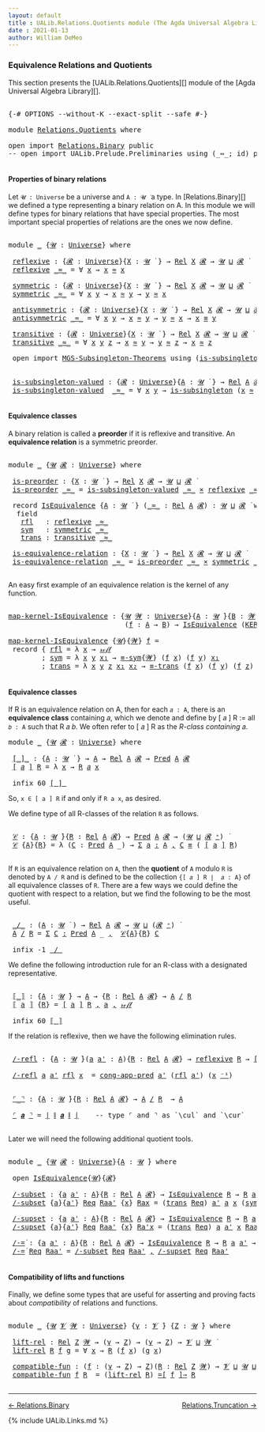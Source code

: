 ```yaml
---
layout: default
title : UALib.Relations.Quotients module (The Agda Universal Algebra Library)
date : 2021-01-13
author: William DeMeo
---
```


### <a id="equivalence-relations-and-quotients">Equivalence Relations and Quotients</a>

This section presents the [UALib.Relations.Quotients][] module of the [Agda Universal Algebra Library][].

<pre class="Agda">

<a id="354" class="Symbol">{-#</a> <a id="358" class="Keyword">OPTIONS</a> <a id="366" class="Pragma">--without-K</a> <a id="378" class="Pragma">--exact-split</a> <a id="392" class="Pragma">--safe</a> <a id="399" class="Symbol">#-}</a>

<a id="404" class="Keyword">module</a> <a id="411" href="Relations.Quotients.html" class="Module">Relations.Quotients</a> <a id="431" class="Keyword">where</a>

<a id="438" class="Keyword">open</a> <a id="443" class="Keyword">import</a> <a id="450" href="Relations.Binary.html" class="Module">Relations.Binary</a> <a id="467" class="Keyword">public</a>
<a id="474" class="Comment">-- open import UALib.Prelude.Preliminaries using (_⇔_; id) public</a>

</pre>


#### <a id="properties-of-binary-relations">Properties of binary relations</a>

Let `𝓤 : Universe` be a universe and `A : 𝓤 ̇` a type.  In [Relations.Binary][] we defined a type representing a binary relation on A.  In this module we will define types for binary relations that have special properties. The most important special properties of relations are the ones we now define.

<pre class="Agda">

<a id="951" class="Keyword">module</a> <a id="958" href="Relations.Quotients.html#958" class="Module">_</a> <a id="960" class="Symbol">{</a><a id="961" href="Relations.Quotients.html#961" class="Bound">𝓤</a> <a id="963" class="Symbol">:</a> <a id="965" href="Agda.Primitive.html#423" class="Postulate">Universe</a><a id="973" class="Symbol">}</a> <a id="975" class="Keyword">where</a>

 <a id="983" href="Relations.Quotients.html#983" class="Function">reflexive</a> <a id="993" class="Symbol">:</a> <a id="995" class="Symbol">{</a><a id="996" href="Relations.Quotients.html#996" class="Bound">𝓡</a> <a id="998" class="Symbol">:</a> <a id="1000" href="Agda.Primitive.html#423" class="Postulate">Universe</a><a id="1008" class="Symbol">}{</a><a id="1010" href="Relations.Quotients.html#1010" class="Bound">X</a> <a id="1012" class="Symbol">:</a> <a id="1014" href="Relations.Quotients.html#961" class="Bound">𝓤</a> <a id="1016" href="Universes.html#403" class="Function Operator">̇</a> <a id="1018" class="Symbol">}</a> <a id="1020" class="Symbol">→</a> <a id="1022" href="Relations.Binary.html#1464" class="Function">Rel</a> <a id="1026" href="Relations.Quotients.html#1010" class="Bound">X</a> <a id="1028" href="Relations.Quotients.html#996" class="Bound">𝓡</a> <a id="1030" class="Symbol">→</a> <a id="1032" href="Relations.Quotients.html#961" class="Bound">𝓤</a> <a id="1034" href="Agda.Primitive.html#636" class="Primitive Operator">⊔</a> <a id="1036" href="Relations.Quotients.html#996" class="Bound">𝓡</a> <a id="1038" href="Universes.html#403" class="Function Operator">̇</a>
 <a id="1041" href="Relations.Quotients.html#983" class="Function">reflexive</a> <a id="1051" href="Relations.Quotients.html#1051" class="Bound Operator">_≈_</a> <a id="1055" class="Symbol">=</a> <a id="1057" class="Symbol">∀</a> <a id="1059" href="Relations.Quotients.html#1059" class="Bound">x</a> <a id="1061" class="Symbol">→</a> <a id="1063" href="Relations.Quotients.html#1059" class="Bound">x</a> <a id="1065" href="Relations.Quotients.html#1051" class="Bound Operator">≈</a> <a id="1067" href="Relations.Quotients.html#1059" class="Bound">x</a>

 <a id="1071" href="Relations.Quotients.html#1071" class="Function">symmetric</a> <a id="1081" class="Symbol">:</a> <a id="1083" class="Symbol">{</a><a id="1084" href="Relations.Quotients.html#1084" class="Bound">𝓡</a> <a id="1086" class="Symbol">:</a> <a id="1088" href="Agda.Primitive.html#423" class="Postulate">Universe</a><a id="1096" class="Symbol">}{</a><a id="1098" href="Relations.Quotients.html#1098" class="Bound">X</a> <a id="1100" class="Symbol">:</a> <a id="1102" href="Relations.Quotients.html#961" class="Bound">𝓤</a> <a id="1104" href="Universes.html#403" class="Function Operator">̇</a> <a id="1106" class="Symbol">}</a> <a id="1108" class="Symbol">→</a> <a id="1110" href="Relations.Binary.html#1464" class="Function">Rel</a> <a id="1114" href="Relations.Quotients.html#1098" class="Bound">X</a> <a id="1116" href="Relations.Quotients.html#1084" class="Bound">𝓡</a> <a id="1118" class="Symbol">→</a> <a id="1120" href="Relations.Quotients.html#961" class="Bound">𝓤</a> <a id="1122" href="Agda.Primitive.html#636" class="Primitive Operator">⊔</a> <a id="1124" href="Relations.Quotients.html#1084" class="Bound">𝓡</a> <a id="1126" href="Universes.html#403" class="Function Operator">̇</a>
 <a id="1129" href="Relations.Quotients.html#1071" class="Function">symmetric</a> <a id="1139" href="Relations.Quotients.html#1139" class="Bound Operator">_≈_</a> <a id="1143" class="Symbol">=</a> <a id="1145" class="Symbol">∀</a> <a id="1147" href="Relations.Quotients.html#1147" class="Bound">x</a> <a id="1149" href="Relations.Quotients.html#1149" class="Bound">y</a> <a id="1151" class="Symbol">→</a> <a id="1153" href="Relations.Quotients.html#1147" class="Bound">x</a> <a id="1155" href="Relations.Quotients.html#1139" class="Bound Operator">≈</a> <a id="1157" href="Relations.Quotients.html#1149" class="Bound">y</a> <a id="1159" class="Symbol">→</a> <a id="1161" href="Relations.Quotients.html#1149" class="Bound">y</a> <a id="1163" href="Relations.Quotients.html#1139" class="Bound Operator">≈</a> <a id="1165" href="Relations.Quotients.html#1147" class="Bound">x</a>

 <a id="1169" href="Relations.Quotients.html#1169" class="Function">antisymmetric</a> <a id="1183" class="Symbol">:</a> <a id="1185" class="Symbol">{</a><a id="1186" href="Relations.Quotients.html#1186" class="Bound">𝓡</a> <a id="1188" class="Symbol">:</a> <a id="1190" href="Agda.Primitive.html#423" class="Postulate">Universe</a><a id="1198" class="Symbol">}{</a><a id="1200" href="Relations.Quotients.html#1200" class="Bound">X</a> <a id="1202" class="Symbol">:</a> <a id="1204" href="Relations.Quotients.html#961" class="Bound">𝓤</a> <a id="1206" href="Universes.html#403" class="Function Operator">̇</a> <a id="1208" class="Symbol">}</a> <a id="1210" class="Symbol">→</a> <a id="1212" href="Relations.Binary.html#1464" class="Function">Rel</a> <a id="1216" href="Relations.Quotients.html#1200" class="Bound">X</a> <a id="1218" href="Relations.Quotients.html#1186" class="Bound">𝓡</a> <a id="1220" class="Symbol">→</a> <a id="1222" href="Relations.Quotients.html#961" class="Bound">𝓤</a> <a id="1224" href="Agda.Primitive.html#636" class="Primitive Operator">⊔</a> <a id="1226" href="Relations.Quotients.html#1186" class="Bound">𝓡</a> <a id="1228" href="Universes.html#403" class="Function Operator">̇</a>
 <a id="1231" href="Relations.Quotients.html#1169" class="Function">antisymmetric</a> <a id="1245" href="Relations.Quotients.html#1245" class="Bound Operator">_≈_</a> <a id="1249" class="Symbol">=</a> <a id="1251" class="Symbol">∀</a> <a id="1253" href="Relations.Quotients.html#1253" class="Bound">x</a> <a id="1255" href="Relations.Quotients.html#1255" class="Bound">y</a> <a id="1257" class="Symbol">→</a> <a id="1259" href="Relations.Quotients.html#1253" class="Bound">x</a> <a id="1261" href="Relations.Quotients.html#1245" class="Bound Operator">≈</a> <a id="1263" href="Relations.Quotients.html#1255" class="Bound">y</a> <a id="1265" class="Symbol">→</a> <a id="1267" href="Relations.Quotients.html#1255" class="Bound">y</a> <a id="1269" href="Relations.Quotients.html#1245" class="Bound Operator">≈</a> <a id="1271" href="Relations.Quotients.html#1253" class="Bound">x</a> <a id="1273" class="Symbol">→</a> <a id="1275" href="Relations.Quotients.html#1253" class="Bound">x</a> <a id="1277" href="Prelude.Inverses.html#620" class="Datatype Operator">≡</a> <a id="1279" href="Relations.Quotients.html#1255" class="Bound">y</a>

 <a id="1283" href="Relations.Quotients.html#1283" class="Function">transitive</a> <a id="1294" class="Symbol">:</a> <a id="1296" class="Symbol">{</a><a id="1297" href="Relations.Quotients.html#1297" class="Bound">𝓡</a> <a id="1299" class="Symbol">:</a> <a id="1301" href="Agda.Primitive.html#423" class="Postulate">Universe</a><a id="1309" class="Symbol">}{</a><a id="1311" href="Relations.Quotients.html#1311" class="Bound">X</a> <a id="1313" class="Symbol">:</a> <a id="1315" href="Relations.Quotients.html#961" class="Bound">𝓤</a> <a id="1317" href="Universes.html#403" class="Function Operator">̇</a> <a id="1319" class="Symbol">}</a> <a id="1321" class="Symbol">→</a> <a id="1323" href="Relations.Binary.html#1464" class="Function">Rel</a> <a id="1327" href="Relations.Quotients.html#1311" class="Bound">X</a> <a id="1329" href="Relations.Quotients.html#1297" class="Bound">𝓡</a> <a id="1331" class="Symbol">→</a> <a id="1333" href="Relations.Quotients.html#961" class="Bound">𝓤</a> <a id="1335" href="Agda.Primitive.html#636" class="Primitive Operator">⊔</a> <a id="1337" href="Relations.Quotients.html#1297" class="Bound">𝓡</a> <a id="1339" href="Universes.html#403" class="Function Operator">̇</a>
 <a id="1342" href="Relations.Quotients.html#1283" class="Function">transitive</a> <a id="1353" href="Relations.Quotients.html#1353" class="Bound Operator">_≈_</a> <a id="1357" class="Symbol">=</a> <a id="1359" class="Symbol">∀</a> <a id="1361" href="Relations.Quotients.html#1361" class="Bound">x</a> <a id="1363" href="Relations.Quotients.html#1363" class="Bound">y</a> <a id="1365" href="Relations.Quotients.html#1365" class="Bound">z</a> <a id="1367" class="Symbol">→</a> <a id="1369" href="Relations.Quotients.html#1361" class="Bound">x</a> <a id="1371" href="Relations.Quotients.html#1353" class="Bound Operator">≈</a> <a id="1373" href="Relations.Quotients.html#1363" class="Bound">y</a> <a id="1375" class="Symbol">→</a> <a id="1377" href="Relations.Quotients.html#1363" class="Bound">y</a> <a id="1379" href="Relations.Quotients.html#1353" class="Bound Operator">≈</a> <a id="1381" href="Relations.Quotients.html#1365" class="Bound">z</a> <a id="1383" class="Symbol">→</a> <a id="1385" href="Relations.Quotients.html#1361" class="Bound">x</a> <a id="1387" href="Relations.Quotients.html#1353" class="Bound Operator">≈</a> <a id="1389" href="Relations.Quotients.html#1365" class="Bound">z</a>

 <a id="1393" class="Keyword">open</a> <a id="1398" class="Keyword">import</a> <a id="1405" href="MGS-Subsingleton-Theorems.html" class="Module">MGS-Subsingleton-Theorems</a> <a id="1431" class="Keyword">using</a> <a id="1437" class="Symbol">(</a><a id="1438" href="MGS-Basic-UF.html#743" class="Function">is-subsingleton</a><a id="1453" class="Symbol">)</a>


 <a id="1458" href="Relations.Quotients.html#1458" class="Function">is-subsingleton-valued</a> <a id="1481" class="Symbol">:</a> <a id="1483" class="Symbol">{</a><a id="1484" href="Relations.Quotients.html#1484" class="Bound">𝓡</a> <a id="1486" class="Symbol">:</a> <a id="1488" href="Agda.Primitive.html#423" class="Postulate">Universe</a><a id="1496" class="Symbol">}{</a><a id="1498" href="Relations.Quotients.html#1498" class="Bound">A</a> <a id="1500" class="Symbol">:</a> <a id="1502" href="Relations.Quotients.html#961" class="Bound">𝓤</a> <a id="1504" href="Universes.html#403" class="Function Operator">̇</a> <a id="1506" class="Symbol">}</a> <a id="1508" class="Symbol">→</a> <a id="1510" href="Relations.Binary.html#1464" class="Function">Rel</a> <a id="1514" href="Relations.Quotients.html#1498" class="Bound">A</a> <a id="1516" href="Relations.Quotients.html#1484" class="Bound">𝓡</a> <a id="1518" class="Symbol">→</a> <a id="1520" href="Relations.Quotients.html#961" class="Bound">𝓤</a> <a id="1522" href="Agda.Primitive.html#636" class="Primitive Operator">⊔</a> <a id="1524" href="Relations.Quotients.html#1484" class="Bound">𝓡</a> <a id="1526" href="Universes.html#403" class="Function Operator">̇</a>
 <a id="1529" href="Relations.Quotients.html#1458" class="Function">is-subsingleton-valued</a>  <a id="1553" href="Relations.Quotients.html#1553" class="Bound Operator">_≈_</a> <a id="1557" class="Symbol">=</a> <a id="1559" class="Symbol">∀</a> <a id="1561" href="Relations.Quotients.html#1561" class="Bound">x</a> <a id="1563" href="Relations.Quotients.html#1563" class="Bound">y</a> <a id="1565" class="Symbol">→</a> <a id="1567" href="MGS-Basic-UF.html#743" class="Function">is-subsingleton</a> <a id="1583" class="Symbol">(</a><a id="1584" href="Relations.Quotients.html#1561" class="Bound">x</a> <a id="1586" href="Relations.Quotients.html#1553" class="Bound Operator">≈</a> <a id="1588" href="Relations.Quotients.html#1563" class="Bound">y</a><a id="1589" class="Symbol">)</a>

</pre>



#### <a id="equivalence-classes">Equivalence classes</a>

A binary relation is called a **preorder** if it is reflexive and transitive. An **equivalence relation** is a symmetric preorder.


<pre class="Agda">

<a id="1811" class="Keyword">module</a> <a id="1818" href="Relations.Quotients.html#1818" class="Module">_</a> <a id="1820" class="Symbol">{</a><a id="1821" href="Relations.Quotients.html#1821" class="Bound">𝓤</a> <a id="1823" href="Relations.Quotients.html#1823" class="Bound">𝓡</a> <a id="1825" class="Symbol">:</a> <a id="1827" href="Agda.Primitive.html#423" class="Postulate">Universe</a><a id="1835" class="Symbol">}</a> <a id="1837" class="Keyword">where</a>

 <a id="1845" href="Relations.Quotients.html#1845" class="Function">is-preorder</a> <a id="1857" class="Symbol">:</a> <a id="1859" class="Symbol">{</a><a id="1860" href="Relations.Quotients.html#1860" class="Bound">X</a> <a id="1862" class="Symbol">:</a> <a id="1864" href="Relations.Quotients.html#1821" class="Bound">𝓤</a> <a id="1866" href="Universes.html#403" class="Function Operator">̇</a> <a id="1868" class="Symbol">}</a> <a id="1870" class="Symbol">→</a> <a id="1872" href="Relations.Binary.html#1464" class="Function">Rel</a> <a id="1876" href="Relations.Quotients.html#1860" class="Bound">X</a> <a id="1878" href="Relations.Quotients.html#1823" class="Bound">𝓡</a> <a id="1880" class="Symbol">→</a> <a id="1882" href="Relations.Quotients.html#1821" class="Bound">𝓤</a> <a id="1884" href="Agda.Primitive.html#636" class="Primitive Operator">⊔</a> <a id="1886" href="Relations.Quotients.html#1823" class="Bound">𝓡</a> <a id="1888" href="Universes.html#403" class="Function Operator">̇</a>
 <a id="1891" href="Relations.Quotients.html#1845" class="Function">is-preorder</a> <a id="1903" href="Relations.Quotients.html#1903" class="Bound Operator">_≈_</a> <a id="1907" class="Symbol">=</a> <a id="1909" href="Relations.Quotients.html#1458" class="Function">is-subsingleton-valued</a> <a id="1932" href="Relations.Quotients.html#1903" class="Bound Operator">_≈_</a> <a id="1936" href="MGS-MLTT.html#3515" class="Function Operator">×</a> <a id="1938" href="Relations.Quotients.html#983" class="Function">reflexive</a> <a id="1948" href="Relations.Quotients.html#1903" class="Bound Operator">_≈_</a> <a id="1952" href="MGS-MLTT.html#3515" class="Function Operator">×</a> <a id="1954" href="Relations.Quotients.html#1283" class="Function">transitive</a> <a id="1965" href="Relations.Quotients.html#1903" class="Bound Operator">_≈_</a>

 <a id="1971" class="Keyword">record</a> <a id="1978" href="Relations.Quotients.html#1978" class="Record">IsEquivalence</a> <a id="1992" class="Symbol">{</a><a id="1993" href="Relations.Quotients.html#1993" class="Bound">A</a> <a id="1995" class="Symbol">:</a> <a id="1997" href="Relations.Quotients.html#1821" class="Bound">𝓤</a> <a id="1999" href="Universes.html#403" class="Function Operator">̇</a> <a id="2001" class="Symbol">}</a> <a id="2003" class="Symbol">(</a><a id="2004" href="Relations.Quotients.html#2004" class="Bound Operator">_≈_</a> <a id="2008" class="Symbol">:</a> <a id="2010" href="Relations.Binary.html#1464" class="Function">Rel</a> <a id="2014" href="Relations.Quotients.html#1993" class="Bound">A</a> <a id="2016" href="Relations.Quotients.html#1823" class="Bound">𝓡</a><a id="2017" class="Symbol">)</a> <a id="2019" class="Symbol">:</a> <a id="2021" href="Relations.Quotients.html#1821" class="Bound">𝓤</a> <a id="2023" href="Agda.Primitive.html#636" class="Primitive Operator">⊔</a> <a id="2025" href="Relations.Quotients.html#1823" class="Bound">𝓡</a> <a id="2027" href="Universes.html#403" class="Function Operator">̇</a> <a id="2029" class="Keyword">where</a>
  <a id="2037" class="Keyword">field</a>
   <a id="2046" href="Relations.Quotients.html#2046" class="Field">rfl</a>   <a id="2052" class="Symbol">:</a> <a id="2054" href="Relations.Quotients.html#983" class="Function">reflexive</a> <a id="2064" href="Relations.Quotients.html#2004" class="Bound Operator">_≈_</a>
   <a id="2071" href="Relations.Quotients.html#2071" class="Field">sym</a>   <a id="2077" class="Symbol">:</a> <a id="2079" href="Relations.Quotients.html#1071" class="Function">symmetric</a> <a id="2089" href="Relations.Quotients.html#2004" class="Bound Operator">_≈_</a>
   <a id="2096" href="Relations.Quotients.html#2096" class="Field">trans</a> <a id="2102" class="Symbol">:</a> <a id="2104" href="Relations.Quotients.html#1283" class="Function">transitive</a> <a id="2115" href="Relations.Quotients.html#2004" class="Bound Operator">_≈_</a>

 <a id="2121" href="Relations.Quotients.html#2121" class="Function">is-equivalence-relation</a> <a id="2145" class="Symbol">:</a> <a id="2147" class="Symbol">{</a><a id="2148" href="Relations.Quotients.html#2148" class="Bound">X</a> <a id="2150" class="Symbol">:</a> <a id="2152" href="Relations.Quotients.html#1821" class="Bound">𝓤</a> <a id="2154" href="Universes.html#403" class="Function Operator">̇</a> <a id="2156" class="Symbol">}</a> <a id="2158" class="Symbol">→</a> <a id="2160" href="Relations.Binary.html#1464" class="Function">Rel</a> <a id="2164" href="Relations.Quotients.html#2148" class="Bound">X</a> <a id="2166" href="Relations.Quotients.html#1823" class="Bound">𝓡</a> <a id="2168" class="Symbol">→</a> <a id="2170" href="Relations.Quotients.html#1821" class="Bound">𝓤</a> <a id="2172" href="Agda.Primitive.html#636" class="Primitive Operator">⊔</a> <a id="2174" href="Relations.Quotients.html#1823" class="Bound">𝓡</a> <a id="2176" href="Universes.html#403" class="Function Operator">̇</a>
 <a id="2179" href="Relations.Quotients.html#2121" class="Function">is-equivalence-relation</a> <a id="2203" href="Relations.Quotients.html#2203" class="Bound Operator">_≈_</a> <a id="2207" class="Symbol">=</a> <a id="2209" href="Relations.Quotients.html#1845" class="Function">is-preorder</a> <a id="2221" href="Relations.Quotients.html#2203" class="Bound Operator">_≈_</a> <a id="2225" href="MGS-MLTT.html#3515" class="Function Operator">×</a> <a id="2227" href="Relations.Quotients.html#1071" class="Function">symmetric</a> <a id="2237" href="Relations.Quotients.html#2203" class="Bound Operator">_≈_</a>

</pre>

An easy first example of an equivalence relation is the kernel of any function.

<pre class="Agda">

<a id="map-kernel-IsEquivalence"></a><a id="2349" href="Relations.Quotients.html#2349" class="Function">map-kernel-IsEquivalence</a> <a id="2374" class="Symbol">:</a> <a id="2376" class="Symbol">{</a><a id="2377" href="Relations.Quotients.html#2377" class="Bound">𝓤</a> <a id="2379" href="Relations.Quotients.html#2379" class="Bound">𝓦</a> <a id="2381" class="Symbol">:</a> <a id="2383" href="Agda.Primitive.html#423" class="Postulate">Universe</a><a id="2391" class="Symbol">}{</a><a id="2393" href="Relations.Quotients.html#2393" class="Bound">A</a> <a id="2395" class="Symbol">:</a> <a id="2397" href="Relations.Quotients.html#2377" class="Bound">𝓤</a> <a id="2399" href="Universes.html#403" class="Function Operator">̇</a><a id="2400" class="Symbol">}{</a><a id="2402" href="Relations.Quotients.html#2402" class="Bound">B</a> <a id="2404" class="Symbol">:</a> <a id="2406" href="Relations.Quotients.html#2379" class="Bound">𝓦</a> <a id="2408" href="Universes.html#403" class="Function Operator">̇</a><a id="2409" class="Symbol">}</a>
                            <a id="2439" class="Symbol">(</a><a id="2440" href="Relations.Quotients.html#2440" class="Bound">f</a> <a id="2442" class="Symbol">:</a> <a id="2444" href="Relations.Quotients.html#2393" class="Bound">A</a> <a id="2446" class="Symbol">→</a> <a id="2448" href="Relations.Quotients.html#2402" class="Bound">B</a><a id="2449" class="Symbol">)</a> <a id="2451" class="Symbol">→</a> <a id="2453" href="Relations.Quotients.html#1978" class="Record">IsEquivalence</a> <a id="2467" class="Symbol">(</a><a id="2468" href="Relations.Binary.html#1526" class="Function">KER-rel</a><a id="2475" class="Symbol">{</a><a id="2476" href="Relations.Quotients.html#2377" class="Bound">𝓤</a><a id="2477" class="Symbol">}{</a><a id="2479" href="Relations.Quotients.html#2379" class="Bound">𝓦</a><a id="2480" class="Symbol">}</a> <a id="2482" href="Relations.Quotients.html#2440" class="Bound">f</a><a id="2483" class="Symbol">)</a>

<a id="2486" href="Relations.Quotients.html#2349" class="Function">map-kernel-IsEquivalence</a> <a id="2511" class="Symbol">{</a><a id="2512" href="Relations.Quotients.html#2512" class="Bound">𝓤</a><a id="2513" class="Symbol">}{</a><a id="2515" href="Relations.Quotients.html#2515" class="Bound">𝓦</a><a id="2516" class="Symbol">}</a> <a id="2518" href="Relations.Quotients.html#2518" class="Bound">f</a> <a id="2520" class="Symbol">=</a>
 <a id="2523" class="Keyword">record</a> <a id="2530" class="Symbol">{</a> <a id="2532" href="Relations.Quotients.html#2046" class="Field">rfl</a> <a id="2536" class="Symbol">=</a> <a id="2538" class="Symbol">λ</a> <a id="2540" href="Relations.Quotients.html#2540" class="Bound">x</a> <a id="2542" class="Symbol">→</a> <a id="2544" href="Prelude.Inverses.html#634" class="InductiveConstructor">𝓇ℯ𝒻𝓁</a>
        <a id="2557" class="Symbol">;</a> <a id="2559" href="Relations.Quotients.html#2071" class="Field">sym</a> <a id="2563" class="Symbol">=</a> <a id="2565" class="Symbol">λ</a> <a id="2567" href="Relations.Quotients.html#2567" class="Bound">x</a> <a id="2569" href="Relations.Quotients.html#2569" class="Bound">y</a> <a id="2571" href="Relations.Quotients.html#2571" class="Bound">x₁</a> <a id="2574" class="Symbol">→</a> <a id="2576" href="Prelude.Equality.html#1862" class="Function">≡-sym</a><a id="2581" class="Symbol">{</a><a id="2582" href="Relations.Quotients.html#2515" class="Bound">𝓦</a><a id="2583" class="Symbol">}</a> <a id="2585" class="Symbol">(</a><a id="2586" href="Relations.Quotients.html#2518" class="Bound">f</a> <a id="2588" href="Relations.Quotients.html#2567" class="Bound">x</a><a id="2589" class="Symbol">)</a> <a id="2591" class="Symbol">(</a><a id="2592" href="Relations.Quotients.html#2518" class="Bound">f</a> <a id="2594" href="Relations.Quotients.html#2569" class="Bound">y</a><a id="2595" class="Symbol">)</a> <a id="2597" href="Relations.Quotients.html#2571" class="Bound">x₁</a>
        <a id="2608" class="Symbol">;</a> <a id="2610" href="Relations.Quotients.html#2096" class="Field">trans</a> <a id="2616" class="Symbol">=</a> <a id="2618" class="Symbol">λ</a> <a id="2620" href="Relations.Quotients.html#2620" class="Bound">x</a> <a id="2622" href="Relations.Quotients.html#2622" class="Bound">y</a> <a id="2624" href="Relations.Quotients.html#2624" class="Bound">z</a> <a id="2626" href="Relations.Quotients.html#2626" class="Bound">x₁</a> <a id="2629" href="Relations.Quotients.html#2629" class="Bound">x₂</a> <a id="2632" class="Symbol">→</a> <a id="2634" href="Prelude.Equality.html#1921" class="Function">≡-trans</a> <a id="2642" class="Symbol">(</a><a id="2643" href="Relations.Quotients.html#2518" class="Bound">f</a> <a id="2645" href="Relations.Quotients.html#2620" class="Bound">x</a><a id="2646" class="Symbol">)</a> <a id="2648" class="Symbol">(</a><a id="2649" href="Relations.Quotients.html#2518" class="Bound">f</a> <a id="2651" href="Relations.Quotients.html#2622" class="Bound">y</a><a id="2652" class="Symbol">)</a> <a id="2654" class="Symbol">(</a><a id="2655" href="Relations.Quotients.html#2518" class="Bound">f</a> <a id="2657" href="Relations.Quotients.html#2624" class="Bound">z</a><a id="2658" class="Symbol">)</a> <a id="2660" href="Relations.Quotients.html#2626" class="Bound">x₁</a> <a id="2663" href="Relations.Quotients.html#2629" class="Bound">x₂</a> <a id="2666" class="Symbol">}</a>

</pre>




#### <a id="equivalence-classes">Equivalence classes</a>

If R is an equivalence relation on A, then for each `𝑎 : A`, there is an **equivalence class** containing 𝑎, which we denote and define by [ 𝑎 ] R := all `𝑏 : A` such that R 𝑎 𝑏. We often refer to [ 𝑎 ] R as the *R-class containing* 𝑎.

<pre class="Agda">
<a id="2992" class="Keyword">module</a> <a id="2999" href="Relations.Quotients.html#2999" class="Module">_</a> <a id="3001" class="Symbol">{</a><a id="3002" href="Relations.Quotients.html#3002" class="Bound">𝓤</a> <a id="3004" href="Relations.Quotients.html#3004" class="Bound">𝓡</a> <a id="3006" class="Symbol">:</a> <a id="3008" href="Agda.Primitive.html#423" class="Postulate">Universe</a><a id="3016" class="Symbol">}</a> <a id="3018" class="Keyword">where</a>

 <a id="3026" href="Relations.Quotients.html#3026" class="Function Operator">[_]_</a> <a id="3031" class="Symbol">:</a> <a id="3033" class="Symbol">{</a><a id="3034" href="Relations.Quotients.html#3034" class="Bound">A</a> <a id="3036" class="Symbol">:</a> <a id="3038" href="Relations.Quotients.html#3002" class="Bound">𝓤</a> <a id="3040" href="Universes.html#403" class="Function Operator">̇</a> <a id="3042" class="Symbol">}</a> <a id="3044" class="Symbol">→</a> <a id="3046" href="Relations.Quotients.html#3034" class="Bound">A</a> <a id="3048" class="Symbol">→</a> <a id="3050" href="Relations.Binary.html#1464" class="Function">Rel</a> <a id="3054" href="Relations.Quotients.html#3034" class="Bound">A</a> <a id="3056" href="Relations.Quotients.html#3004" class="Bound">𝓡</a> <a id="3058" class="Symbol">→</a> <a id="3060" href="Relations.Unary.html#1062" class="Function">Pred</a> <a id="3065" href="Relations.Quotients.html#3034" class="Bound">A</a> <a id="3067" href="Relations.Quotients.html#3004" class="Bound">𝓡</a>
 <a id="3070" href="Relations.Quotients.html#3026" class="Function Operator">[</a> <a id="3072" href="Relations.Quotients.html#3072" class="Bound">𝑎</a> <a id="3074" href="Relations.Quotients.html#3026" class="Function Operator">]</a> <a id="3076" href="Relations.Quotients.html#3076" class="Bound">R</a> <a id="3078" class="Symbol">=</a> <a id="3080" class="Symbol">λ</a> <a id="3082" href="Relations.Quotients.html#3082" class="Bound">x</a> <a id="3084" class="Symbol">→</a> <a id="3086" href="Relations.Quotients.html#3076" class="Bound">R</a> <a id="3088" href="Relations.Quotients.html#3072" class="Bound">𝑎</a> <a id="3090" href="Relations.Quotients.html#3082" class="Bound">x</a>

 <a id="3094" class="Keyword">infix</a> <a id="3100" class="Number">60</a> <a id="3103" href="Relations.Quotients.html#3026" class="Function Operator">[_]_</a>
</pre>

So, `x ∈ [ a ] R` if and only if `R a x`, as desired.

We define type of all R-classes of the relation `R` as follows.

<pre class="Agda">

 <a id="3255" href="Relations.Quotients.html#3255" class="Function">𝒞</a> <a id="3257" class="Symbol">:</a> <a id="3259" class="Symbol">{</a><a id="3260" href="Relations.Quotients.html#3260" class="Bound">A</a> <a id="3262" class="Symbol">:</a> <a id="3264" href="Relations.Quotients.html#3002" class="Bound">𝓤</a> <a id="3266" href="Universes.html#403" class="Function Operator">̇</a><a id="3267" class="Symbol">}{</a><a id="3269" href="Relations.Quotients.html#3269" class="Bound">R</a> <a id="3271" class="Symbol">:</a> <a id="3273" href="Relations.Binary.html#1464" class="Function">Rel</a> <a id="3277" href="Relations.Quotients.html#3260" class="Bound">A</a> <a id="3279" href="Relations.Quotients.html#3004" class="Bound">𝓡</a><a id="3280" class="Symbol">}</a> <a id="3282" class="Symbol">→</a> <a id="3284" href="Relations.Unary.html#1062" class="Function">Pred</a> <a id="3289" href="Relations.Quotients.html#3260" class="Bound">A</a> <a id="3291" href="Relations.Quotients.html#3004" class="Bound">𝓡</a> <a id="3293" class="Symbol">→</a> <a id="3295" class="Symbol">(</a><a id="3296" href="Relations.Quotients.html#3002" class="Bound">𝓤</a> <a id="3298" href="Agda.Primitive.html#636" class="Primitive Operator">⊔</a> <a id="3300" href="Relations.Quotients.html#3004" class="Bound">𝓡</a> <a id="3302" href="Agda.Primitive.html#606" class="Primitive Operator">⁺</a><a id="3303" class="Symbol">)</a> <a id="3305" href="Universes.html#403" class="Function Operator">̇</a>
 <a id="3308" href="Relations.Quotients.html#3255" class="Function">𝒞</a> <a id="3310" class="Symbol">{</a><a id="3311" href="Relations.Quotients.html#3311" class="Bound">A</a><a id="3312" class="Symbol">}{</a><a id="3314" href="Relations.Quotients.html#3314" class="Bound">R</a><a id="3315" class="Symbol">}</a> <a id="3317" class="Symbol">=</a> <a id="3319" class="Symbol">λ</a> <a id="3321" class="Symbol">(</a><a id="3322" href="Relations.Quotients.html#3322" class="Bound">C</a> <a id="3324" class="Symbol">:</a> <a id="3326" href="Relations.Unary.html#1062" class="Function">Pred</a> <a id="3331" href="Relations.Quotients.html#3311" class="Bound">A</a> <a id="3333" class="Symbol">_)</a> <a id="3336" class="Symbol">→</a> <a id="3338" href="MGS-MLTT.html#3074" class="Function">Σ</a> <a id="3340" href="Relations.Quotients.html#3340" class="Bound">a</a> <a id="3342" href="MGS-MLTT.html#3074" class="Function">꞉</a> <a id="3344" href="Relations.Quotients.html#3311" class="Bound">A</a> <a id="3346" href="MGS-MLTT.html#3074" class="Function">,</a> <a id="3348" href="Relations.Quotients.html#3322" class="Bound">C</a> <a id="3350" href="Prelude.Inverses.html#620" class="Datatype Operator">≡</a> <a id="3352" class="Symbol">(</a> <a id="3354" href="Relations.Quotients.html#3026" class="Function Operator">[</a> <a id="3356" href="Relations.Quotients.html#3340" class="Bound">a</a> <a id="3358" href="Relations.Quotients.html#3026" class="Function Operator">]</a> <a id="3360" href="Relations.Quotients.html#3314" class="Bound">R</a><a id="3361" class="Symbol">)</a>

</pre>

If `R` is an equivalence relation on `A`, then the **quotient** of `A` modulo `R` is denoted by `A / R` and is defined to be the collection `{[ 𝑎 ] R ∣  𝑎 : A}` of all equivalence classes of `R`. There are a few ways we could define the quotient with respect to a relation, but we find the following to be the most useful.

<pre class="Agda">

 <a id="3715" href="Relations.Quotients.html#3715" class="Function Operator">_/_</a> <a id="3719" class="Symbol">:</a> <a id="3721" class="Symbol">(</a><a id="3722" href="Relations.Quotients.html#3722" class="Bound">A</a> <a id="3724" class="Symbol">:</a> <a id="3726" href="Relations.Quotients.html#3002" class="Bound">𝓤</a> <a id="3728" href="Universes.html#403" class="Function Operator">̇</a> <a id="3730" class="Symbol">)</a> <a id="3732" class="Symbol">→</a> <a id="3734" href="Relations.Binary.html#1464" class="Function">Rel</a> <a id="3738" href="Relations.Quotients.html#3722" class="Bound">A</a> <a id="3740" href="Relations.Quotients.html#3004" class="Bound">𝓡</a> <a id="3742" class="Symbol">→</a> <a id="3744" href="Relations.Quotients.html#3002" class="Bound">𝓤</a> <a id="3746" href="Agda.Primitive.html#636" class="Primitive Operator">⊔</a> <a id="3748" class="Symbol">(</a><a id="3749" href="Relations.Quotients.html#3004" class="Bound">𝓡</a> <a id="3751" href="Agda.Primitive.html#606" class="Primitive Operator">⁺</a><a id="3752" class="Symbol">)</a> <a id="3754" href="Universes.html#403" class="Function Operator">̇</a>
 <a id="3757" href="Relations.Quotients.html#3757" class="Bound">A</a> <a id="3759" href="Relations.Quotients.html#3715" class="Function Operator">/</a> <a id="3761" href="Relations.Quotients.html#3761" class="Bound">R</a> <a id="3763" class="Symbol">=</a> <a id="3765" href="MGS-MLTT.html#3074" class="Function">Σ</a> <a id="3767" href="Relations.Quotients.html#3767" class="Bound">C</a> <a id="3769" href="MGS-MLTT.html#3074" class="Function">꞉</a> <a id="3771" href="Relations.Unary.html#1062" class="Function">Pred</a> <a id="3776" href="Relations.Quotients.html#3757" class="Bound">A</a> <a id="3778" class="Symbol">_</a> <a id="3780" href="MGS-MLTT.html#3074" class="Function">,</a>  <a id="3783" href="Relations.Quotients.html#3255" class="Function">𝒞</a><a id="3784" class="Symbol">{</a><a id="3785" href="Relations.Quotients.html#3757" class="Bound">A</a><a id="3786" class="Symbol">}{</a><a id="3788" href="Relations.Quotients.html#3761" class="Bound">R</a><a id="3789" class="Symbol">}</a> <a id="3791" href="Relations.Quotients.html#3767" class="Bound">C</a>

 <a id="3795" class="Keyword">infix</a> <a id="3801" class="Number">-1</a> <a id="3804" href="Relations.Quotients.html#3715" class="Function Operator">_/_</a>
</pre>

We define the following introduction rule for an R-class with a designated representative.

<pre class="Agda">

 <a id="3927" href="Relations.Quotients.html#3927" class="Function Operator">⟦_⟧</a> <a id="3931" class="Symbol">:</a> <a id="3933" class="Symbol">{</a><a id="3934" href="Relations.Quotients.html#3934" class="Bound">A</a> <a id="3936" class="Symbol">:</a> <a id="3938" href="Relations.Quotients.html#3002" class="Bound">𝓤</a> <a id="3940" href="Universes.html#403" class="Function Operator">̇</a><a id="3941" class="Symbol">}</a> <a id="3943" class="Symbol">→</a> <a id="3945" href="Relations.Quotients.html#3934" class="Bound">A</a> <a id="3947" class="Symbol">→</a> <a id="3949" class="Symbol">{</a><a id="3950" href="Relations.Quotients.html#3950" class="Bound">R</a> <a id="3952" class="Symbol">:</a> <a id="3954" href="Relations.Binary.html#1464" class="Function">Rel</a> <a id="3958" href="Relations.Quotients.html#3934" class="Bound">A</a> <a id="3960" href="Relations.Quotients.html#3004" class="Bound">𝓡</a><a id="3961" class="Symbol">}</a> <a id="3963" class="Symbol">→</a> <a id="3965" href="Relations.Quotients.html#3934" class="Bound">A</a> <a id="3967" href="Relations.Quotients.html#3715" class="Function Operator">/</a> <a id="3969" href="Relations.Quotients.html#3950" class="Bound">R</a>
 <a id="3972" href="Relations.Quotients.html#3927" class="Function Operator">⟦</a> <a id="3974" href="Relations.Quotients.html#3974" class="Bound">a</a> <a id="3976" href="Relations.Quotients.html#3927" class="Function Operator">⟧</a> <a id="3978" class="Symbol">{</a><a id="3979" href="Relations.Quotients.html#3979" class="Bound">R</a><a id="3980" class="Symbol">}</a> <a id="3982" class="Symbol">=</a> <a id="3984" href="Relations.Quotients.html#3026" class="Function Operator">[</a> <a id="3986" href="Relations.Quotients.html#3974" class="Bound">a</a> <a id="3988" href="Relations.Quotients.html#3026" class="Function Operator">]</a> <a id="3990" href="Relations.Quotients.html#3979" class="Bound">R</a> <a id="3992" href="Prelude.Equality.html#463" class="InductiveConstructor Operator">,</a> <a id="3994" href="Relations.Quotients.html#3974" class="Bound">a</a> <a id="3996" href="Prelude.Equality.html#463" class="InductiveConstructor Operator">,</a> <a id="3998" href="Prelude.Inverses.html#634" class="InductiveConstructor">𝓇ℯ𝒻𝓁</a>

 <a id="4005" class="Keyword">infix</a> <a id="4011" class="Number">60</a> <a id="4014" href="Relations.Quotients.html#3927" class="Function Operator">⟦_⟧</a>
</pre>

If the relation is reflexive, then we have the following elimination rules.

<pre class="Agda">

 <a id="4122" href="Relations.Quotients.html#4122" class="Function">/-refl</a> <a id="4129" class="Symbol">:</a> <a id="4131" class="Symbol">{</a><a id="4132" href="Relations.Quotients.html#4132" class="Bound">A</a> <a id="4134" class="Symbol">:</a> <a id="4136" href="Relations.Quotients.html#3002" class="Bound">𝓤</a> <a id="4138" href="Universes.html#403" class="Function Operator">̇</a><a id="4139" class="Symbol">}(</a><a id="4141" href="Relations.Quotients.html#4141" class="Bound">a</a> <a id="4143" href="Relations.Quotients.html#4143" class="Bound">a&#39;</a> <a id="4146" class="Symbol">:</a> <a id="4148" href="Relations.Quotients.html#4132" class="Bound">A</a><a id="4149" class="Symbol">){</a><a id="4151" href="Relations.Quotients.html#4151" class="Bound">R</a> <a id="4153" class="Symbol">:</a> <a id="4155" href="Relations.Binary.html#1464" class="Function">Rel</a> <a id="4159" href="Relations.Quotients.html#4132" class="Bound">A</a> <a id="4161" href="Relations.Quotients.html#3004" class="Bound">𝓡</a><a id="4162" class="Symbol">}</a> <a id="4164" class="Symbol">→</a> <a id="4166" href="Relations.Quotients.html#983" class="Function">reflexive</a> <a id="4176" href="Relations.Quotients.html#4151" class="Bound">R</a> <a id="4178" class="Symbol">→</a> <a id="4180" href="Relations.Quotients.html#3026" class="Function Operator">[</a> <a id="4182" href="Relations.Quotients.html#4141" class="Bound">a</a> <a id="4184" href="Relations.Quotients.html#3026" class="Function Operator">]</a> <a id="4186" href="Relations.Quotients.html#4151" class="Bound">R</a> <a id="4188" href="Prelude.Inverses.html#620" class="Datatype Operator">≡</a> <a id="4190" href="Relations.Quotients.html#3026" class="Function Operator">[</a> <a id="4192" href="Relations.Quotients.html#4143" class="Bound">a&#39;</a> <a id="4195" href="Relations.Quotients.html#3026" class="Function Operator">]</a> <a id="4197" href="Relations.Quotients.html#4151" class="Bound">R</a> <a id="4199" class="Symbol">→</a> <a id="4201" href="Relations.Quotients.html#4151" class="Bound">R</a> <a id="4203" href="Relations.Quotients.html#4141" class="Bound">a</a> <a id="4205" href="Relations.Quotients.html#4143" class="Bound">a&#39;</a>

 <a id="4210" href="Relations.Quotients.html#4122" class="Function">/-refl</a> <a id="4217" href="Relations.Quotients.html#4217" class="Bound">a</a> <a id="4219" href="Relations.Quotients.html#4219" class="Bound">a&#39;</a> <a id="4222" href="Relations.Quotients.html#4222" class="Bound">rfl</a> <a id="4226" href="Relations.Quotients.html#4226" class="Bound">x</a>  <a id="4229" class="Symbol">=</a> <a id="4231" href="Relations.Unary.html#4863" class="Function">cong-app-pred</a> <a id="4245" href="Relations.Quotients.html#4219" class="Bound">a&#39;</a> <a id="4248" class="Symbol">(</a><a id="4249" href="Relations.Quotients.html#4222" class="Bound">rfl</a> <a id="4253" href="Relations.Quotients.html#4219" class="Bound">a&#39;</a><a id="4255" class="Symbol">)</a> <a id="4257" class="Symbol">(</a><a id="4258" href="Relations.Quotients.html#4226" class="Bound">x</a> <a id="4260" href="MGS-MLTT.html#6125" class="Function Operator">⁻¹</a><a id="4262" class="Symbol">)</a>


 <a id="4267" href="Relations.Quotients.html#4267" class="Function Operator">⌜_⌝</a> <a id="4271" class="Symbol">:</a> <a id="4273" class="Symbol">{</a><a id="4274" href="Relations.Quotients.html#4274" class="Bound">A</a> <a id="4276" class="Symbol">:</a> <a id="4278" href="Relations.Quotients.html#3002" class="Bound">𝓤</a> <a id="4280" href="Universes.html#403" class="Function Operator">̇</a><a id="4281" class="Symbol">}{</a><a id="4283" href="Relations.Quotients.html#4283" class="Bound">R</a> <a id="4285" class="Symbol">:</a> <a id="4287" href="Relations.Binary.html#1464" class="Function">Rel</a> <a id="4291" href="Relations.Quotients.html#4274" class="Bound">A</a> <a id="4293" href="Relations.Quotients.html#3004" class="Bound">𝓡</a><a id="4294" class="Symbol">}</a> <a id="4296" class="Symbol">→</a> <a id="4298" href="Relations.Quotients.html#4274" class="Bound">A</a> <a id="4300" href="Relations.Quotients.html#3715" class="Function Operator">/</a> <a id="4302" href="Relations.Quotients.html#4283" class="Bound">R</a>  <a id="4305" class="Symbol">→</a> <a id="4307" href="Relations.Quotients.html#4274" class="Bound">A</a>

 <a id="4311" href="Relations.Quotients.html#4267" class="Function Operator">⌜</a> <a id="4313" href="Relations.Quotients.html#4313" class="Bound">𝒂</a> <a id="4315" href="Relations.Quotients.html#4267" class="Function Operator">⌝</a> <a id="4317" class="Symbol">=</a> <a id="4319" href="Prelude.Preliminaries.html#13569" class="Function Operator">∣</a> <a id="4321" href="Prelude.Preliminaries.html#13647" class="Function Operator">∥</a> <a id="4323" href="Relations.Quotients.html#4313" class="Bound">𝒂</a> <a id="4325" href="Prelude.Preliminaries.html#13647" class="Function Operator">∥</a> <a id="4327" href="Prelude.Preliminaries.html#13569" class="Function Operator">∣</a>    <a id="4332" class="Comment">-- type ⌜ and ⌝ as `\cul` and `\cur`</a>

</pre>

Later we will need the following additional quotient tools.

<pre class="Agda">

<a id="4457" class="Keyword">module</a> <a id="4464" href="Relations.Quotients.html#4464" class="Module">_</a> <a id="4466" class="Symbol">{</a><a id="4467" href="Relations.Quotients.html#4467" class="Bound">𝓤</a> <a id="4469" href="Relations.Quotients.html#4469" class="Bound">𝓡</a> <a id="4471" class="Symbol">:</a> <a id="4473" href="Agda.Primitive.html#423" class="Postulate">Universe</a><a id="4481" class="Symbol">}{</a><a id="4483" href="Relations.Quotients.html#4483" class="Bound">A</a> <a id="4485" class="Symbol">:</a> <a id="4487" href="Relations.Quotients.html#4467" class="Bound">𝓤</a> <a id="4489" href="Universes.html#403" class="Function Operator">̇</a><a id="4490" class="Symbol">}</a> <a id="4492" class="Keyword">where</a>

 <a id="4500" class="Keyword">open</a> <a id="4505" href="Relations.Quotients.html#1978" class="Module">IsEquivalence</a><a id="4518" class="Symbol">{</a><a id="4519" href="Relations.Quotients.html#4467" class="Bound">𝓤</a><a id="4520" class="Symbol">}{</a><a id="4522" href="Relations.Quotients.html#4469" class="Bound">𝓡</a><a id="4523" class="Symbol">}</a>

 <a id="4527" href="Relations.Quotients.html#4527" class="Function">/-subset</a> <a id="4536" class="Symbol">:</a> <a id="4538" class="Symbol">{</a><a id="4539" href="Relations.Quotients.html#4539" class="Bound">a</a> <a id="4541" href="Relations.Quotients.html#4541" class="Bound">a&#39;</a> <a id="4544" class="Symbol">:</a> <a id="4546" href="Relations.Quotients.html#4483" class="Bound">A</a><a id="4547" class="Symbol">}{</a><a id="4549" href="Relations.Quotients.html#4549" class="Bound">R</a> <a id="4551" class="Symbol">:</a> <a id="4553" href="Relations.Binary.html#1464" class="Function">Rel</a> <a id="4557" href="Relations.Quotients.html#4483" class="Bound">A</a> <a id="4559" href="Relations.Quotients.html#4469" class="Bound">𝓡</a><a id="4560" class="Symbol">}</a> <a id="4562" class="Symbol">→</a> <a id="4564" href="Relations.Quotients.html#1978" class="Record">IsEquivalence</a> <a id="4578" href="Relations.Quotients.html#4549" class="Bound">R</a> <a id="4580" class="Symbol">→</a> <a id="4582" href="Relations.Quotients.html#4549" class="Bound">R</a> <a id="4584" href="Relations.Quotients.html#4539" class="Bound">a</a> <a id="4586" href="Relations.Quotients.html#4541" class="Bound">a&#39;</a> <a id="4589" class="Symbol">→</a>  <a id="4592" href="Relations.Quotients.html#3026" class="Function Operator">[</a> <a id="4594" href="Relations.Quotients.html#4539" class="Bound">a</a> <a id="4596" href="Relations.Quotients.html#3026" class="Function Operator">]</a> <a id="4598" href="Relations.Quotients.html#4549" class="Bound">R</a>  <a id="4601" href="Relations.Unary.html#2383" class="Function Operator">⊆</a>  <a id="4604" href="Relations.Quotients.html#3026" class="Function Operator">[</a> <a id="4606" href="Relations.Quotients.html#4541" class="Bound">a&#39;</a> <a id="4609" href="Relations.Quotients.html#3026" class="Function Operator">]</a> <a id="4611" href="Relations.Quotients.html#4549" class="Bound">R</a>
 <a id="4614" href="Relations.Quotients.html#4527" class="Function">/-subset</a> <a id="4623" class="Symbol">{</a><a id="4624" href="Relations.Quotients.html#4624" class="Bound">a</a><a id="4625" class="Symbol">}{</a><a id="4627" href="Relations.Quotients.html#4627" class="Bound">a&#39;</a><a id="4629" class="Symbol">}</a> <a id="4631" href="Relations.Quotients.html#4631" class="Bound">Req</a> <a id="4635" href="Relations.Quotients.html#4635" class="Bound">Raa&#39;</a> <a id="4640" class="Symbol">{</a><a id="4641" href="Relations.Quotients.html#4641" class="Bound">x</a><a id="4642" class="Symbol">}</a> <a id="4644" href="Relations.Quotients.html#4644" class="Bound">Rax</a> <a id="4648" class="Symbol">=</a> <a id="4650" class="Symbol">(</a><a id="4651" href="Relations.Quotients.html#2096" class="Field">trans</a> <a id="4657" href="Relations.Quotients.html#4631" class="Bound">Req</a><a id="4660" class="Symbol">)</a> <a id="4662" href="Relations.Quotients.html#4627" class="Bound">a&#39;</a> <a id="4665" href="Relations.Quotients.html#4624" class="Bound">a</a> <a id="4667" href="Relations.Quotients.html#4641" class="Bound">x</a> <a id="4669" class="Symbol">(</a><a id="4670" href="Relations.Quotients.html#2071" class="Field">sym</a> <a id="4674" href="Relations.Quotients.html#4631" class="Bound">Req</a> <a id="4678" href="Relations.Quotients.html#4624" class="Bound">a</a> <a id="4680" href="Relations.Quotients.html#4627" class="Bound">a&#39;</a> <a id="4683" href="Relations.Quotients.html#4635" class="Bound">Raa&#39;</a><a id="4687" class="Symbol">)</a> <a id="4689" href="Relations.Quotients.html#4644" class="Bound">Rax</a>

 <a id="4695" href="Relations.Quotients.html#4695" class="Function">/-supset</a> <a id="4704" class="Symbol">:</a> <a id="4706" class="Symbol">{</a><a id="4707" href="Relations.Quotients.html#4707" class="Bound">a</a> <a id="4709" href="Relations.Quotients.html#4709" class="Bound">a&#39;</a> <a id="4712" class="Symbol">:</a> <a id="4714" href="Relations.Quotients.html#4483" class="Bound">A</a><a id="4715" class="Symbol">}{</a><a id="4717" href="Relations.Quotients.html#4717" class="Bound">R</a> <a id="4719" class="Symbol">:</a> <a id="4721" href="Relations.Binary.html#1464" class="Function">Rel</a> <a id="4725" href="Relations.Quotients.html#4483" class="Bound">A</a> <a id="4727" href="Relations.Quotients.html#4469" class="Bound">𝓡</a><a id="4728" class="Symbol">}</a> <a id="4730" class="Symbol">→</a> <a id="4732" href="Relations.Quotients.html#1978" class="Record">IsEquivalence</a> <a id="4746" href="Relations.Quotients.html#4717" class="Bound">R</a> <a id="4748" class="Symbol">→</a> <a id="4750" href="Relations.Quotients.html#4717" class="Bound">R</a> <a id="4752" href="Relations.Quotients.html#4707" class="Bound">a</a> <a id="4754" href="Relations.Quotients.html#4709" class="Bound">a&#39;</a> <a id="4757" class="Symbol">→</a>  <a id="4760" href="Relations.Quotients.html#3026" class="Function Operator">[</a> <a id="4762" href="Relations.Quotients.html#4707" class="Bound">a</a> <a id="4764" href="Relations.Quotients.html#3026" class="Function Operator">]</a> <a id="4766" href="Relations.Quotients.html#4717" class="Bound">R</a>  <a id="4769" href="Relations.Unary.html#2485" class="Function Operator">⊇</a>  <a id="4772" href="Relations.Quotients.html#3026" class="Function Operator">[</a> <a id="4774" href="Relations.Quotients.html#4709" class="Bound">a&#39;</a> <a id="4777" href="Relations.Quotients.html#3026" class="Function Operator">]</a> <a id="4779" href="Relations.Quotients.html#4717" class="Bound">R</a>
 <a id="4782" href="Relations.Quotients.html#4695" class="Function">/-supset</a> <a id="4791" class="Symbol">{</a><a id="4792" href="Relations.Quotients.html#4792" class="Bound">a</a><a id="4793" class="Symbol">}{</a><a id="4795" href="Relations.Quotients.html#4795" class="Bound">a&#39;</a><a id="4797" class="Symbol">}</a> <a id="4799" href="Relations.Quotients.html#4799" class="Bound">Req</a> <a id="4803" href="Relations.Quotients.html#4803" class="Bound">Raa&#39;</a> <a id="4808" class="Symbol">{</a><a id="4809" href="Relations.Quotients.html#4809" class="Bound">x</a><a id="4810" class="Symbol">}</a> <a id="4812" href="Relations.Quotients.html#4812" class="Bound">Ra&#39;x</a> <a id="4817" class="Symbol">=</a> <a id="4819" class="Symbol">(</a><a id="4820" href="Relations.Quotients.html#2096" class="Field">trans</a> <a id="4826" href="Relations.Quotients.html#4799" class="Bound">Req</a><a id="4829" class="Symbol">)</a> <a id="4831" href="Relations.Quotients.html#4792" class="Bound">a</a> <a id="4833" href="Relations.Quotients.html#4795" class="Bound">a&#39;</a> <a id="4836" href="Relations.Quotients.html#4809" class="Bound">x</a> <a id="4838" href="Relations.Quotients.html#4803" class="Bound">Raa&#39;</a> <a id="4843" href="Relations.Quotients.html#4812" class="Bound">Ra&#39;x</a>

 <a id="4850" href="Relations.Quotients.html#4850" class="Function">/-=̇</a> <a id="4855" class="Symbol">:</a> <a id="4857" class="Symbol">{</a><a id="4858" href="Relations.Quotients.html#4858" class="Bound">a</a> <a id="4860" href="Relations.Quotients.html#4860" class="Bound">a&#39;</a> <a id="4863" class="Symbol">:</a> <a id="4865" href="Relations.Quotients.html#4483" class="Bound">A</a><a id="4866" class="Symbol">}{</a><a id="4868" href="Relations.Quotients.html#4868" class="Bound">R</a> <a id="4870" class="Symbol">:</a> <a id="4872" href="Relations.Binary.html#1464" class="Function">Rel</a> <a id="4876" href="Relations.Quotients.html#4483" class="Bound">A</a> <a id="4878" href="Relations.Quotients.html#4469" class="Bound">𝓡</a><a id="4879" class="Symbol">}</a> <a id="4881" class="Symbol">→</a> <a id="4883" href="Relations.Quotients.html#1978" class="Record">IsEquivalence</a> <a id="4897" href="Relations.Quotients.html#4868" class="Bound">R</a> <a id="4899" class="Symbol">→</a> <a id="4901" href="Relations.Quotients.html#4868" class="Bound">R</a> <a id="4903" href="Relations.Quotients.html#4858" class="Bound">a</a> <a id="4905" href="Relations.Quotients.html#4860" class="Bound">a&#39;</a> <a id="4908" class="Symbol">→</a>  <a id="4911" href="Relations.Quotients.html#3026" class="Function Operator">[</a> <a id="4913" href="Relations.Quotients.html#4858" class="Bound">a</a> <a id="4915" href="Relations.Quotients.html#3026" class="Function Operator">]</a> <a id="4917" href="Relations.Quotients.html#4868" class="Bound">R</a>  <a id="4920" href="Relations.Unary.html#3067" class="Function Operator">=̇</a>  <a id="4924" href="Relations.Quotients.html#3026" class="Function Operator">[</a> <a id="4926" href="Relations.Quotients.html#4860" class="Bound">a&#39;</a> <a id="4929" href="Relations.Quotients.html#3026" class="Function Operator">]</a> <a id="4931" href="Relations.Quotients.html#4868" class="Bound">R</a>
 <a id="4934" href="Relations.Quotients.html#4850" class="Function">/-=̇</a> <a id="4939" href="Relations.Quotients.html#4939" class="Bound">Req</a> <a id="4943" href="Relations.Quotients.html#4943" class="Bound">Raa&#39;</a> <a id="4948" class="Symbol">=</a> <a id="4950" href="Relations.Quotients.html#4527" class="Function">/-subset</a> <a id="4959" href="Relations.Quotients.html#4939" class="Bound">Req</a> <a id="4963" href="Relations.Quotients.html#4943" class="Bound">Raa&#39;</a> <a id="4968" href="Prelude.Equality.html#463" class="InductiveConstructor Operator">,</a> <a id="4970" href="Relations.Quotients.html#4695" class="Function">/-supset</a> <a id="4979" href="Relations.Quotients.html#4939" class="Bound">Req</a> <a id="4983" href="Relations.Quotients.html#4943" class="Bound">Raa&#39;</a>

</pre>


#### <a id="compatibility-of-lifts-and-functions">Compatibility of lifts and functions</a>

Finally, we define some types that are useful for asserting and proving facts about *compatibility* of relations and functions.

<pre class="Agda">

<a id="5237" class="Keyword">module</a> <a id="5244" href="Relations.Quotients.html#5244" class="Module">_</a> <a id="5246" class="Symbol">{</a><a id="5247" href="Relations.Quotients.html#5247" class="Bound">𝓤</a> <a id="5249" href="Relations.Quotients.html#5249" class="Bound">𝓥</a> <a id="5251" href="Relations.Quotients.html#5251" class="Bound">𝓦</a> <a id="5253" class="Symbol">:</a> <a id="5255" href="Agda.Primitive.html#423" class="Postulate">Universe</a><a id="5263" class="Symbol">}</a> <a id="5265" class="Symbol">{</a><a id="5266" href="Relations.Quotients.html#5266" class="Bound">γ</a> <a id="5268" class="Symbol">:</a> <a id="5270" href="Relations.Quotients.html#5249" class="Bound">𝓥</a> <a id="5272" href="Universes.html#403" class="Function Operator">̇</a><a id="5273" class="Symbol">}</a> <a id="5275" class="Symbol">{</a><a id="5276" href="Relations.Quotients.html#5276" class="Bound">Z</a> <a id="5278" class="Symbol">:</a> <a id="5280" href="Relations.Quotients.html#5247" class="Bound">𝓤</a> <a id="5282" href="Universes.html#403" class="Function Operator">̇</a><a id="5283" class="Symbol">}</a> <a id="5285" class="Keyword">where</a>

 <a id="5293" href="Relations.Quotients.html#5293" class="Function">lift-rel</a> <a id="5302" class="Symbol">:</a> <a id="5304" href="Relations.Binary.html#1464" class="Function">Rel</a> <a id="5308" href="Relations.Quotients.html#5276" class="Bound">Z</a> <a id="5310" href="Relations.Quotients.html#5251" class="Bound">𝓦</a> <a id="5312" class="Symbol">→</a> <a id="5314" class="Symbol">(</a><a id="5315" href="Relations.Quotients.html#5266" class="Bound">γ</a> <a id="5317" class="Symbol">→</a> <a id="5319" href="Relations.Quotients.html#5276" class="Bound">Z</a><a id="5320" class="Symbol">)</a> <a id="5322" class="Symbol">→</a> <a id="5324" class="Symbol">(</a><a id="5325" href="Relations.Quotients.html#5266" class="Bound">γ</a> <a id="5327" class="Symbol">→</a> <a id="5329" href="Relations.Quotients.html#5276" class="Bound">Z</a><a id="5330" class="Symbol">)</a> <a id="5332" class="Symbol">→</a> <a id="5334" href="Relations.Quotients.html#5249" class="Bound">𝓥</a> <a id="5336" href="Agda.Primitive.html#636" class="Primitive Operator">⊔</a> <a id="5338" href="Relations.Quotients.html#5251" class="Bound">𝓦</a> <a id="5340" href="Universes.html#403" class="Function Operator">̇</a>
 <a id="5343" href="Relations.Quotients.html#5293" class="Function">lift-rel</a> <a id="5352" href="Relations.Quotients.html#5352" class="Bound">R</a> <a id="5354" href="Relations.Quotients.html#5354" class="Bound">f</a> <a id="5356" href="Relations.Quotients.html#5356" class="Bound">g</a> <a id="5358" class="Symbol">=</a> <a id="5360" class="Symbol">∀</a> <a id="5362" href="Relations.Quotients.html#5362" class="Bound">x</a> <a id="5364" class="Symbol">→</a> <a id="5366" href="Relations.Quotients.html#5352" class="Bound">R</a> <a id="5368" class="Symbol">(</a><a id="5369" href="Relations.Quotients.html#5354" class="Bound">f</a> <a id="5371" href="Relations.Quotients.html#5362" class="Bound">x</a><a id="5372" class="Symbol">)</a> <a id="5374" class="Symbol">(</a><a id="5375" href="Relations.Quotients.html#5356" class="Bound">g</a> <a id="5377" href="Relations.Quotients.html#5362" class="Bound">x</a><a id="5378" class="Symbol">)</a>

 <a id="5382" href="Relations.Quotients.html#5382" class="Function">compatible-fun</a> <a id="5397" class="Symbol">:</a> <a id="5399" class="Symbol">(</a><a id="5400" href="Relations.Quotients.html#5400" class="Bound">f</a> <a id="5402" class="Symbol">:</a> <a id="5404" class="Symbol">(</a><a id="5405" href="Relations.Quotients.html#5266" class="Bound">γ</a> <a id="5407" class="Symbol">→</a> <a id="5409" href="Relations.Quotients.html#5276" class="Bound">Z</a><a id="5410" class="Symbol">)</a> <a id="5412" class="Symbol">→</a> <a id="5414" href="Relations.Quotients.html#5276" class="Bound">Z</a><a id="5415" class="Symbol">)(</a><a id="5417" href="Relations.Quotients.html#5417" class="Bound">R</a> <a id="5419" class="Symbol">:</a> <a id="5421" href="Relations.Binary.html#1464" class="Function">Rel</a> <a id="5425" href="Relations.Quotients.html#5276" class="Bound">Z</a> <a id="5427" href="Relations.Quotients.html#5251" class="Bound">𝓦</a><a id="5428" class="Symbol">)</a> <a id="5430" class="Symbol">→</a> <a id="5432" href="Relations.Quotients.html#5249" class="Bound">𝓥</a> <a id="5434" href="Agda.Primitive.html#636" class="Primitive Operator">⊔</a> <a id="5436" href="Relations.Quotients.html#5247" class="Bound">𝓤</a> <a id="5438" href="Agda.Primitive.html#636" class="Primitive Operator">⊔</a> <a id="5440" href="Relations.Quotients.html#5251" class="Bound">𝓦</a> <a id="5442" href="Universes.html#403" class="Function Operator">̇</a>
 <a id="5445" href="Relations.Quotients.html#5382" class="Function">compatible-fun</a> <a id="5460" href="Relations.Quotients.html#5460" class="Bound">f</a> <a id="5462" href="Relations.Quotients.html#5462" class="Bound">R</a>  <a id="5465" class="Symbol">=</a> <a id="5467" class="Symbol">(</a><a id="5468" href="Relations.Quotients.html#5293" class="Function">lift-rel</a> <a id="5477" href="Relations.Quotients.html#5462" class="Bound">R</a><a id="5478" class="Symbol">)</a> <a id="5480" href="Relations.Binary.html#2948" class="Function Operator">=[</a> <a id="5483" href="Relations.Quotients.html#5460" class="Bound">f</a> <a id="5485" href="Relations.Binary.html#2948" class="Function Operator">]⇒</a> <a id="5488" href="Relations.Quotients.html#5462" class="Bound">R</a>

</pre>



--------------------------------------

[← Relations.Binary](Relations.Binary.html)
<span style="float:right;">[Relations.Truncation →](Relations.Truncation.html)</span>

{% include UALib.Links.md %}

